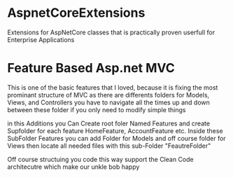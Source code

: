 # AspnetCoreExtensions
Extensions for AspNetCore classes that is practically proven userfull for Enterprise Applications

# Feature Based Asp.net MVC
This is one of the basic features that I loved, because it is fixing the most prominant structure of MVC as there are differents folders for Models, Views, and Controllers you have to navigate all the times up and down between these folder if you only need to modify simple things

in this Additions you Can Create root foler Named Features and create Supfolder for each feature HomeFeature, AccountFeature etc.
Inside these SubFolder Features you can add Folder for Models and off course folder for Views then locate all needed files with this sub-Folder "FeautreFolder"

Off course structuing you code this way support the Clean Code architecutre which make our unkle bob happy
